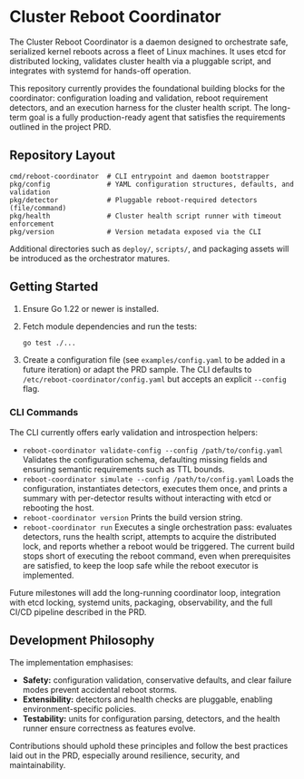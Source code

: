 # Cluster Reboot Coordinator

The Cluster Reboot Coordinator is a daemon designed to orchestrate safe, serialized
kernel reboots across a fleet of Linux machines.  It uses etcd for distributed
locking, validates cluster health via a pluggable script, and integrates with
systemd for hands-off operation.

This repository currently provides the foundational building blocks for the
coordinator: configuration loading and validation, reboot requirement detectors,
and an execution harness for the cluster health script.  The long-term goal is a
fully production-ready agent that satisfies the requirements outlined in the
project PRD.

## Repository Layout

```
cmd/reboot-coordinator  # CLI entrypoint and daemon bootstrapper
pkg/config              # YAML configuration structures, defaults, and validation
pkg/detector            # Pluggable reboot-required detectors (file/command)
pkg/health              # Cluster health script runner with timeout enforcement
pkg/version             # Version metadata exposed via the CLI
```

Additional directories such as `deploy/`, `scripts/`, and packaging assets will
be introduced as the orchestrator matures.

## Getting Started

1. Ensure Go 1.22 or newer is installed.
2. Fetch module dependencies and run the tests:

   ```bash
   go test ./...
   ```

3. Create a configuration file (see `examples/config.yaml` to be added in a
   future iteration) or adapt the PRD sample.  The CLI defaults to
   `/etc/reboot-coordinator/config.yaml` but accepts an explicit `--config` flag.

### CLI Commands

The CLI currently offers early validation and introspection helpers:

- `reboot-coordinator validate-config --config /path/to/config.yaml`
  Validates the configuration schema, defaulting missing fields and ensuring
  semantic requirements such as TTL bounds.
- `reboot-coordinator simulate --config /path/to/config.yaml`
  Loads the configuration, instantiates detectors, executes them once, and
  prints a summary with per-detector results without interacting with etcd or
  rebooting the host.
- `reboot-coordinator version`
  Prints the build version string.
- `reboot-coordinator run`
  Executes a single orchestration pass: evaluates detectors, runs the health
  script, attempts to acquire the distributed lock, and reports whether a
  reboot would be triggered.  The current build stops short of executing the
  reboot command, even when prerequisites are satisfied, to keep the loop
  safe while the reboot executor is implemented.

Future milestones will add the long-running coordinator loop, integration with
etcd locking, systemd units, packaging, observability, and the full CI/CD
pipeline described in the PRD.

## Development Philosophy

The implementation emphasises:

- **Safety:** configuration validation, conservative defaults, and clear failure
  modes prevent accidental reboot storms.
- **Extensibility:** detectors and health checks are pluggable, enabling
  environment-specific policies.
- **Testability:** units for configuration parsing, detectors, and the health
  runner ensure correctness as features evolve.

Contributions should uphold these principles and follow the best practices laid
out in the PRD, especially around resilience, security, and maintainability.
